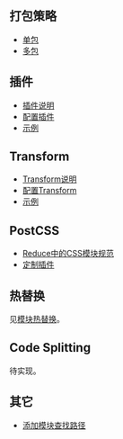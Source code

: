 ## 打包策略
* [单包](https://github.com/reducejs/reduce-web-component/tree/master/example/single-bundle)
* [多包](https://github.com/reducejs/reduce-web-component/tree/master/example/multi-bundles)

## 插件
* [插件说明](plugin.md)
* [配置插件](../api/configure.md)
* [示例](https://github.com/reducejs/reduce-web-component/tree/master/example/plugin)

## Transform
* [Transform说明](transform.md)
* [配置Transform](../api/configure.md)
* [示例](https://github.com/reducejs/reduce-web-component/tree/master/example/transform)

## PostCSS
* [Reduce中的CSS模块规范](component.md#css规范)
* [定制插件](https://github.com/reducejs/reduce-web-component/tree/master/example/postcss)

## 热替换
见[模块热替换](hot-module-replacement.md)。

## Code Splitting
待实现。

## 其它
* [添加模块查找路径](https://github.com/reducejs/reduce-web-component/tree/master/example/custom-module-path)

[browserify]: https://github.com/substack/node-browserify
[depsify]: https://github.com/reducejs/depsify
